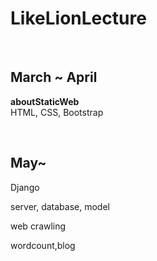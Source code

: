 # LikeLionLecture

<br>

## March ~ April

**aboutStaticWeb** <br>
HTML, CSS, Bootstrap


<br>

## May~
Django

server, database, model

web crawling

wordcount,blog
